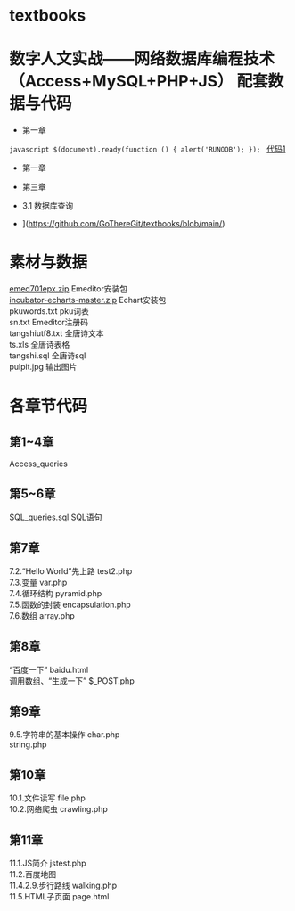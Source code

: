 # textbooks
# 数字人文实战——网络数据库编程技术（Access+MySQL+PHP+JS） 配套数据与代码
* 第一章

 `javascript
$(document).ready(function () {
    alert('RUNOOB');
});
`
[代码1](https://github.com/GoThereGit/textbooks/edit/main/php1.php)

* 第一章

* 第三章
+ 3.1 数据库查询

+ ](https://github.com/GoThereGit/textbooks/blob/main/)

# 素材与数据    

[emed701epx.zip](https://github.com/GoThereGit/textbooks/blob/main/emed701epx.zip)   Emeditor安装包     
[incubator-echarts-master.zip](https://github.com/GoThereGit/textbooks/blob/main/)  Echart安装包      
pkuwords.txt  pku词表    
sn.txt  Emeditor注册码    
tangshiutf8.txt  全唐诗文本     
ts.xls  全唐诗表格    
tangshi.sql  全唐诗sql    
pulpit.jpg  输出图片     


# 各章节代码    

## 第1~4章    
Access_queries   


## 第5~6章    
SQL_queries.sql  SQL语句     


## 第7章    
7.2.“Hello World”先上路  test2.php     
7.3.变量  var.php     
7.4.循环结构  pyramid.php     
7.5.函数的封装  encapsulation.php      
7.6.数组  array.php       


## 第8章       
“百度一下”  baidu.html        
调用数组、“生成一下”   $_POST.php       


## 第9章     
9.5.字符串的基本操作  char.php      
                     string.php    

                
## 第10章      
10.1.文件读写  file.php   
10.2.网络爬虫  crawling.php     


## 第11章  
11.1.JS简介  jstest.php     
11.2.百度地图         
11.4.2.9.步行路线  walking.php     
11.5.HTML子页面  page.html        



